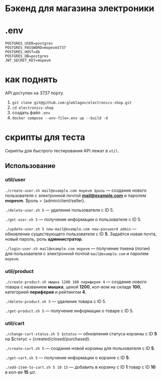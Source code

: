 # Бэкенд для магазина электроники

# .env
```
POSTGRES_USER=postgres
POSTGRES_PASSWORD=mopevm3737
POSTGRES_HOST=db
POSTGRES_DB=postgres
JWT_SECRET_KEY=mopevm
```

# как поднять

API доступен на 3737 порту.

1. `git clone git@github.com:gleblagov/electronics-shop.git`
2. `cd electronics-shop`
3. создать файл `.env`
4. `docker compose --env-file=.env up --build -d`

# скрипты для теста

Скрипты для быстрого тестирования API лежат в `util`. 

## Использование

### util/user

`./create-user.sh mail@example.com mopevm $роль` — создание нового пользователя с электронной почтой **mail@example.com** и паролем **mopevm**. $роль = {admin/client/seller}.

`./delete-user.sh 5` — удаление пользователя с ID 5.

`./get-user.sh 5` — получение информации о пользователе с ID 5.

`./update-user.sh 5 new-mail@example.com new-password admin` — обновление существующего пользователя с ID **5**. Задаётся новая почта, новый пароль, роль **администратор**.

`./login-user.sh mail@example.com mopevm` — получение токена (логин) для пользователя с электронной почтой `mail@example.com` и паролем `mopevm`.


### util/product

`./create-product.sh мышка 1200 100 периферия 4` — создание нового товара с названием **мышка**, ценой **1200**, кол-вом на складе **100**, категорией **периферия** и рейтингом **4**.

`./delete-product.sh 5` — удаление товара с ID 5.

`./get-product.sh 5` — получение информации о товаре с ID 5.


### util/cart

`./change-cart-status.sh 5 $status` — обновления статуса корзины с ID **5** на $статус = {created/closed/purchased}.

`./create-cart.sh 5` — создание новой корзины для пользователя с ID **5**.

`./get-cart.sh 5` — получение информации о корзине с ID **5**.

`./add-item-to-cart.sh 5 10 15` — добавить в корзину с ID **1** товар с ID **10** в кол-ве **15** шт.
